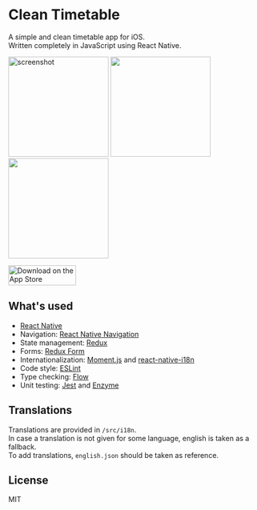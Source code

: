 # Clean Timetable

A simple and clean timetable app for iOS.  
Written completely in JavaScript using React Native.


<div>
 	<img 
 		src="https://user-images.githubusercontent.com/18401729/33516891-6925469a-d77a-11e7-966b-44300c9e5508.png" 
 		width="200" 
 		alt="screenshot"
 	>
 	<img 
 		src="https://user-images.githubusercontent.com/18401729/33516893-6963dd6a-d77a-11e7-81a5-fe5ec90b6440.gif" 
 		width="200" 
 		alt"screen-recording-add"
 	>
 	<img 
 		src="https://user-images.githubusercontent.com/18401729/33516892-6944dba4-d77a-11e7-924f-b2626983d357.gif" 
 		width="200" 
 		alt"screen-recording-main"
 	>
</div>

[<img src="https://linkmaker.itunes.apple.com/assets/shared/badges/en-us/appstore-lrg.svg" width="135" height="40" alt="Download on the App Store">](https://itunes.apple.com/us/app/clean-timetable/id1242105557?mt=8)

## What's used

* [React Native](https://facebook.github.io/react-native/)
* Navigation: [React Native Navigation](https://github.com/wix/react-native-navigation)
* State management: [Redux](http://redux.js.org/)
* Forms: [Redux Form](http://redux-form.com/6.7.0/)
* Internationalization: [Moment.js](https://momentjs.com/) and [react-native-i18n](https://github.com/AlexanderZaytsev/react-native-i18n)
* Code style: [ESLint](http://eslint.org/)
* Type checking: [Flow](https://flow.org/)
* Unit testing: [Jest](https://facebook.github.io/jest/) and [Enzyme](http://airbnb.io/enzyme/index.html)

## Translations
Translations are provided in `/src/i18n`.  
In case a translation is not given for some language, english is taken as a fallback.  
To add translations, `english.json` should be taken as reference. 

## License

MIT
